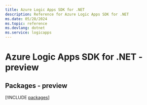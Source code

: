 ```yaml
---
title: Azure Logic Apps SDK for .NET
description: Reference for Azure Logic Apps SDK for .NET
ms.date: 05/28/2024
ms.topic: reference
ms.devlang: dotnet
ms.service: logicapps
---
```

# Azure Logic Apps SDK for .NET - preview
## Packages - preview
[!INCLUDE [packages](logic-apps-index.md)]